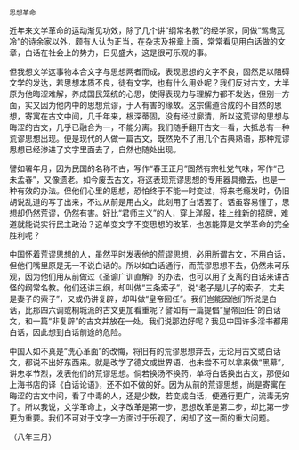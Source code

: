     思想革命 

   近年来文学革命的运动渐见功效，除了几个讲“纲常名教”的经学家，同做“鸳鸯瓦冷”的诗余家以外，颇有人认为正当，在杂志及报章上面，常常看见用白话做的文章，白话在社会上的势力，日见盛大，这是很可乐观的事。

   但我想文学这事物本合文字与思想两者而成，表现思想的文字不良，固然足以阻碍文学的发达，若思想本质不良，徒有文字，也有什么用处呢？我们反对古文，大半原为他晦涩难解，养成国民笼统的心思，使得表现力与理解力都不发达，但别一方面，实又因为他内中的思想荒谬，于人有害的缘故。这宗儒道合成的不自然的思想，寄寓在古文中间，几千年来，根深蒂固，没有经过廓清，所以这荒谬的思想与晦涩的古文，几乎已融合为一，不能分离。我们随手翻开古文一看，大抵总有一种荒谬思想出现。便是现代的人做一篇古文，既然免不了用几个古典熟语，那种荒谬思想已经渗进了文字里面去了，自然也随处出现。

   譬如署年月，因为民国的名称不古，写作“春王正月”固然有宗社党气味，写作“己未孟春”，又像遗老。如今废去古文，将这表现荒谬思想的专用器具撤去，也是一种有效的办法。但他们心里的思想，恐怕终于不能一时变过，将来老瘾发时，仍旧胡说乱道的写了出来，不过从前是用古文，此刻用了白话罢了。话虽容易懂了，思想却仍然荒谬，仍然有害。好比“君师主义”的人，穿上洋服，挂上维新的招牌，难道就能说实行民主政治？这单变文字不变思想的改革，也怎能算是文学革命的完全胜利呢？

   中国怀着荒谬思想的人，虽然平时发表他的荒谬思想，必用所谓古文，不用白话，但他们嘴里原是无一不说白话的。所以如白话通行，而荒谬思想不去，仍然未可乐观，因为他们用从前做过《圣谕广训直解》的办法，也可以用了支离的白话来讲古怪的纲常名教。他们还讲三纲，却叫做“三条索子”，说“老子是儿子的索子，丈夫是妻子的索子”，又或仍讲复辟，却叫做“皇帝回任”。我们岂能因他们所说是白话，比那四六调或桐城派的古文更加看重呢？譬如有一篇提倡“皇帝回任”的白话文，和一篇“非复辟”的古文并放在一处，我们说那边好呢？我见中国许多淫书都用白话，因此想到白话前途的危险。

   中国人如不真是“洗心革面”的改悔，将旧有的荒谬思想弃去，无论用古文或白话文，都说不出好东西来。就是改学了德文或世界语，也未尝不可以拿来做“黑幕”，讲忠孝节烈，发表他们的荒谬思想。倘若换汤不换药，单将白话换出古文，那便如上海书店的译《白话论语》，还不如不做的好。因为从前的荒谬思想，尚是寄寓在晦涩的古文中间，看了中毒的人，还是少数，若变成白话，便通行更广，流毒无穷了。所以我说，文学革命上，文字改革是第一步，思想改革是第二步，却比第一步更为重要。我们不可对于文字一方面过于乐观了，闲却了这一面的重大问题。

   （八年三月）

